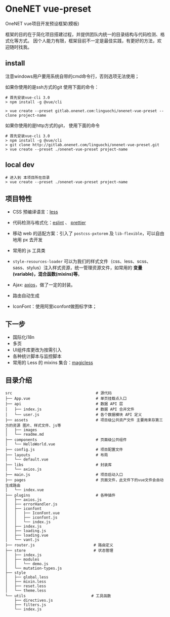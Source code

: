 # OneNET vue-preset
OneNET vue项目开发预设框架(模板)

框架的目的在于简化项目搭建过程，并提供团队内统一的目录结构与代码检测、格式化等方式。
因个人能力有限，框架目前不一定是最佳实践，有更好的方法，欢迎随时找我。

## install
注意windows用户要用系统自带的cmd命令行，否则选项无法使用；

如果你使用的是ssh方式的git 使用下面的命令： 
```
# 首先安装vue-cli 3.0
> npm install -g @vue/cli

> vue create --preset gitlab.onenet.com:linguochi/onenet-vue-preset --clone project-name
```


如果你使用的是http方式的git， 使用下面的命令

```
# 首先安装vue-cli 3.0
> npm install -g @vue/cli
> git clone http://gitlab.onenet.com/linguochi/onenet-vue-preset.git
> vue create --preset ./onenet-vue-preset project-name
```


## local dev

```
# 进入到 本项目所在目录
> vue create --preset ./onenet-vue-preset project-name
```

## 项目特性

- CSS 预编译语言：[less](http://lesscss.org/)

- 代码检测与格式化：[eslint](https://eslint.org/) 、 [prettier](https://prettier.io/)

- 移动 web 的适配方案：引入了 `postcss-pxtorem` 及 `lib-flexible`，可以自由地用 px 去开发

- 常用的 js 工具类

- `style-resources-loader` 可以为我们的样式文件（css、less、scss、sass、stylus）注入样式资源，统一管理资源文件，如常用的 **变量(variable)，混合函数(mixins)等**。

- Ajax: [axios](https://github.com/axios/axios)，做了一定的封装。

- 路由自动生成

- IconFont：使用阿里iconfont做图标字体；

## 下一步

- 国际化i18n
- 多页
- UI组件库更改为按需引入
- 各种统计脚本与监控脚本
- 常用的 Less 的 mixins 集合：[magicless](https://github.com/cklwblove/magicless)

## 目录介绍

```shell
src                                     # 源代码
├── App.vue                             # 单页挂载点入口
├── api                                 # 数据 API 层                       
│   ├── index.js                        # 数据 API 合并文件
│   └── user.js                         # 各个数据模块 API 定义
├── assets                              # 项目级公共资产文件 主要用来存第三方的资源 图片、样式文件、js等
│   ├── images
│   └── readme.md
├── components                          # 页面级公共组件
│   └── HelloWorld.vue
├── config.js                           # 项目配置文件
├── layouts                             # 布局
│   └── default.vue                     
├── libs                                # 封装库
│   └── axios.js
├── main.js                             # 项目启动入口
├── pages                               # 页面文件，此文件下的vue文件会自动生成路由
│   └── index.vue
├── plugins                             # 各种插件
│   ├── axios.js
│   ├── errorHandler.js
│   ├── iconfont
│   │   ├── IconFont.vue
│   │   ├── iconfont.js
│   │   └── index.js
│   ├── index.js
│   ├── loading.js
│   ├── loading.vue
│   └── vant.js
├── router.js                          # 路由定义
├── store                              # 状态管理
│   ├── index.js
│   ├── modules
│   │   └── demo.js
│   └── mutation-types.js
├── style
│   ├── global.less
│   ├── mixin.less
│   ├── reset.less
│   └── theme.less
└── utils                             # 工具函数
    ├── directives.js
    ├── filters.js
    └── index.js
```
